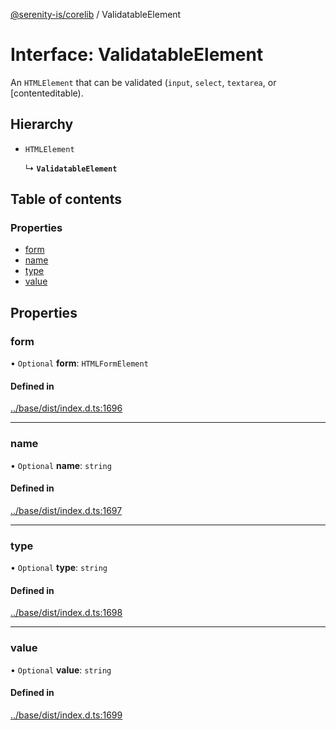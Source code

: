 [@serenity-is/corelib](../README.md) / ValidatableElement

# Interface: ValidatableElement

An `HTMLElement` that can be validated (`input`, `select`, `textarea`, or [contenteditable).

## Hierarchy

- `HTMLElement`

  ↳ **`ValidatableElement`**

## Table of contents

### Properties

- [form](ValidatableElement.md#form)
- [name](ValidatableElement.md#name)
- [type](ValidatableElement.md#type)
- [value](ValidatableElement.md#value)

## Properties

### form

• `Optional` **form**: `HTMLFormElement`

#### Defined in

[../base/dist/index.d.ts:1696](https://github.com/serenity-is/serenity/blob/master/packages/base/dist/index.d.ts#L1696)

___

### name

• `Optional` **name**: `string`

#### Defined in

[../base/dist/index.d.ts:1697](https://github.com/serenity-is/serenity/blob/master/packages/base/dist/index.d.ts#L1697)

___

### type

• `Optional` **type**: `string`

#### Defined in

[../base/dist/index.d.ts:1698](https://github.com/serenity-is/serenity/blob/master/packages/base/dist/index.d.ts#L1698)

___

### value

• `Optional` **value**: `string`

#### Defined in

[../base/dist/index.d.ts:1699](https://github.com/serenity-is/serenity/blob/master/packages/base/dist/index.d.ts#L1699)

